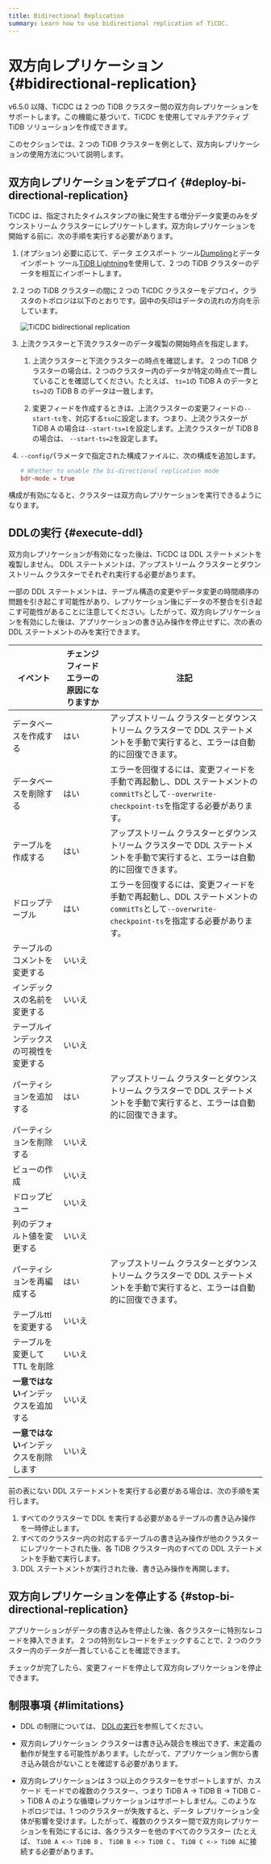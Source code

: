 ```yaml
---
title: Bidirectional Replication
summary: Learn how to use bidirectional replication of TiCDC.
---
```


# 双方向レプリケーション {#bidirectional-replication}

v6.5.0 以降、TiCDC は 2 つの TiDB クラスター間の双方向レプリケーションをサポートします。この機能に基づいて、TiCDC を使用してマルチアクティブ TiDB ソリューションを作成できます。

このセクションでは、2 つの TiDB クラスターを例として、双方向レプリケーションの使用方法について説明します。

## 双方向レプリケーションをデプロイ {#deploy-bi-directional-replication}

TiCDC は、指定されたタイムスタンプの後に発生する増分データ変更のみをダウンストリーム クラスターにレプリケートします。双方向レプリケーションを開始する前に、次の手順を実行する必要があります。

1.  (オプション) 必要に応じて、データ エクスポート ツール[Dumpling](/dumpling-overview.md)とデータ インポート ツール[TiDB Lightning](/tidb-lightning/tidb-lightning-overview.md)を使用して、2 つの TiDB クラスターのデータを相互にインポートします。

2.  2 つの TiDB クラスターの間に 2 つの TiCDC クラスターをデプロイ。クラスタのトポロジは以下のとおりです。図中の矢印はデータの流れの方向を示しています。

    ![TiCDC bidirectional replication](/media/ticdc/ticdc-bidirectional-replication.png)

3.  上流クラスターと下流クラスターのデータ複製の開始時点を指定します。

    1.  上流クラスターと下流クラスターの時点を確認します。 2 つの TiDB クラスターの場合は、2 つのクラスター内のデータが特定の時点で一貫していることを確認してください。たとえば、 `ts=1`の TiDB A のデータと`ts=2`の TiDB B のデータは一致します。

    2.  変更フィードを作成するときは、上流クラスターの変更フィードの`--start-ts`を、対応する`tso`に設定します。つまり、上流クラスターが TiDB A の場合は`--start-ts=1`を設定します。上流クラスターが TiDB B の場合は、 `--start-ts=2`を設定します。

4.  `--config`パラメータで指定された構成ファイルに、次の構成を追加します。

    ```toml
    # Whether to enable the bi-directional replication mode
    bdr-mode = true
    ```

構成が有効になると、クラスターは双方向レプリケーションを実行できるようになります。

## DDLの実行 {#execute-ddl}

双方向レプリケーションが有効になった後は、TiCDC は DDL ステートメントを複製しません。 DDL ステートメントは、アップストリーム クラスターとダウンストリーム クラスターでそれぞれ実行する必要があります。

一部の DDL ステートメントは、テーブル構造の変更やデータ変更の時間順序の問題を引き起こす可能性があり、レプリケーション後にデータの不整合を引き起こす可能性があることに注意してください。したがって、双方向レプリケーションを有効にした後は、アプリケーションの書き込み操作を停止せずに、次の表の DDL ステートメントのみを実行できます。

| イベント                   | チェンジフィードエラーの原因になりますか | 注記                                                                                          |
| ---------------------- | -------------------- | ------------------------------------------------------------------------------------------- |
| データベースを作成する            | はい                   | アップストリーム クラスターとダウンストリーム クラスターで DDL ステートメントを手動で実行すると、エラーは自動的に回復できます。                         |
| データベースを削除する            | はい                   | エラーを回復するには、変更フィードを手動で再起動し、DDL ステートメントの`commitTs`として`--overwrite-checkpoint-ts`を指定する必要があります。 |
| テーブルを作成する              | はい                   | アップストリーム クラスターとダウンストリーム クラスターで DDL ステートメントを手動で実行すると、エラーは自動的に回復できます。                         |
| ドロップテーブル               | はい                   | エラーを回復するには、変更フィードを手動で再起動し、DDL ステートメントの`commitTs`として`--overwrite-checkpoint-ts`を指定する必要があります。 |
| テーブルのコメントを変更する         | いいえ                  |                                                                                             |
| インデックスの名前を変更する         | いいえ                  |                                                                                             |
| テーブルインデックスの可視性を変更する    | いいえ                  |                                                                                             |
| パーティションを追加する           | はい                   | アップストリーム クラスターとダウンストリーム クラスターで DDL ステートメントを手動で実行すると、エラーは自動的に回復できます。                         |
| パーティションを削除する           | いいえ                  |                                                                                             |
| ビューの作成                 | いいえ                  |                                                                                             |
| ドロップビュー                | いいえ                  |                                                                                             |
| 列のデフォルト値を変更する          | いいえ                  |                                                                                             |
| パーティションを再編成する          | はい                   | アップストリーム クラスターとダウンストリーム クラスターで DDL ステートメントを手動で実行すると、エラーは自動的に回復できます。                         |
| テーブルttlを変更する           | いいえ                  |                                                                                             |
| テーブルを変更して TTL を削除      | いいえ                  |                                                                                             |
| **一意ではない**インデックスを追加する  | いいえ                  |                                                                                             |
| **一意ではない**インデックスを削除します | いいえ                  |                                                                                             |

前の表にない DDL ステートメントを実行する必要がある場合は、次の手順を実行します。

1.  すべてのクラスターで DDL を実行する必要があるテーブルの書き込み操作を一時停止します。
2.  すべてのクラスター内の対応するテーブルの書き込み操作が他のクラスターにレプリケートされた後、各 TiDB クラスター内のすべての DDL ステートメントを手動で実行します。
3.  DDL ステートメントが実行された後、書き込み操作を再開します。

## 双方向レプリケーションを停止する {#stop-bi-directional-replication}

アプリケーションがデータの書き込みを停止した後、各クラスターに特別なレコードを挿入できます。 2 つの特別なレコードをチェックすることで、2 つのクラスター内のデータが一貫していることを確認できます。

チェックが完了したら、変更フィードを停止して双方向レプリケーションを停止できます。

## 制限事項 {#limitations}

-   DDL の制限については、 [DDLの実行](#execute-ddl)を参照してください。

-   双方向レプリケーション クラスターは書き込み競合を検出できず、未定義の動作が発生する可能性があります。したがって、アプリケーション側から書き込み競合がないことを確認する必要があります。

-   双方向レプリケーションは 3 つ以上のクラスターをサポートしますが、カスケード モードでの複数のクラスター、つまり TiDB A -&gt; TiDB B -&gt; TiDB C -&gt; TiDB A のような循環レプリケーションはサポートしません。このようなトポロジでは、1 つのクラスターが失敗すると、データ レプリケーション全体が影響を受けます。したがって、複数のクラスター間で双方向レプリケーションを有効にするには、各クラスターを他のすべてのクラスター (たとえば、 `TiDB A <-> TiDB B` 、 `TiDB B <-> TiDB C` 、 `TiDB C <-> TiDB A`に接続する必要があります。
